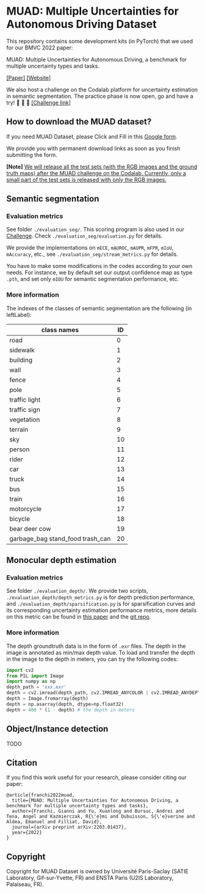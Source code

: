 # MUAD: Multiple Uncertainties for Autonomous Driving Dataset

This repository contains some development kits (in PyTorch) that we used for our BMVC 2022 paper: 

MUAD: Multiple Uncertainties for Autonomous Driving, a benchmark for multiple uncertainty types and tasks.

[[Paper]](https://arxiv.org/abs/2203.01437) [[Website]](https://muad-dataset.github.io/) 

We also host a challenge on the Codalab platform for uncertainty estimation in semantic segmentation. The practice phase is now open, go and have a try! 🚀 🚀 🚀 [[Challenge link]](https://codalab.lisn.upsaclay.fr/competitions/8007)

## How to download the MUAD dataset?

If you need MUAD Dataset, please Click and Fill in this [Google form](https://docs.google.com/forms/d/e/1FAIpQLSfTyCCPoO-MrVWKrp5hqyy4Bp9wZKh2Ww7_0MRnk-uu4Wf1yA/viewform?usp=sf_link).

We provide you with permanent download links as soon as you finish submitting the form.

**[Note]** <u>We will release all the test sets (with the RGB images and the ground truth maps) after the MUAD challenge on the Codalab. Currently, only a small part of the test sets is released with only the RGB images.</u>


## Semantic segmentation

### Evaluation metrics
See folder `./evaluation_seg/`. This scoring program is also used in our [Challenge](https://codalab.lisn.upsaclay.fr/competitions/8007). Check `./evaluation_seg/evaluation.py` for details.

We provide the implementations on `mECE`, `mAUROC`, `mAUPR`, `mFPR`, `mIoU`, `mAccuracy`, etc., see `./evaluation_seg/stream_metrics.py` for details.

You have to make some modifications in the codes according to your own needs. For instance, we by default set our output confidence map as type `.pth`, and set only `mIOU` for semantic segmentation performance, etc.

### More information
The indexes of the classes of semantic segmentation are the following (in leftLabel):

| **class names**                       | **ID** |
|----------------------------------------|---------|
| road                                   | 0       |
| sidewalk                               | 1       |
| building                               | 2       |
| wall                                   | 3       |
| fence                                  | 4       |
| pole                                   | 5       |
| traffic light                          | 6       |
| traffic sign                           | 7       |
| vegetation                             | 8       |
| terrain                                | 9       |
| sky                                    | 10      |
| person                                 | 11      |
| rider                                  | 12      |
| car                                    | 13      |
| truck                                  | 14      |
| bus                                    | 15      |
| train                                  | 16      |
| motorcycle                             | 17      |
| bicycle                                | 18      |
| bear deer cow                          | 19      |
| garbage_bag stand_food trash_can       | 20      |

## Monocular depth estimation

### Evaluation metrics
See folder `./evaluation_depth/`. We provide two scripts, `./evaluation_depth/depth_metrics.py` is for depth prediction performance, and `./evaluation_depth/sparsification.py` is for sparsification curves and its corresponding uncertainty estimation performance metrics, more details on this metric can be found in [this paper](https://openaccess.thecvf.com/content_CVPR_2020/html/Poggi_On_the_Uncertainty_of_Self-Supervised_Monocular_Depth_Estimation_CVPR_2020_paper.html) and the [git repo](https://github.com/mattpoggi/mono-uncertainty).

### More information
The depth groundtruth data is in the form of `.exr` files. The depth in the image is annotated as min/max depth value. To load and transfer the depth in the image to the depth in meters, you can try the following codes:
```python
import cv2
from PIL import Image
import numpy as np
depth_path = 'xxx.exr'
depth = cv2.imread(depth_path, cv2.IMREAD_ANYCOLOR | cv2.IMREAD_ANYDEPTH)
depth = Image.fromarray(depth)
depth = np.asarray(depth, dtype=np.float32)
depth = 400 * (1 - depth) # the depth in meters
```

## Object/Instance detection
TODO

## Citation
If you find this work useful for your research, please consider citing our paper:
```
@article{franchi2022muad,
  title={MUAD: Multiple Uncertainties for Autonomous Driving, a benchmark for multiple uncertainty types and tasks},
  author={Franchi, Gianni and Yu, Xuanlong and Bursuc, Andrei and Tena, Angel and Kazmierczak, R{\'e}mi and Dubuisson, S{\'e}verine and Aldea, Emanuel and Filliat, David},
  journal={arXiv preprint arXiv:2203.01437},
  year={2022}
}
```

## Copyright
Copyright for MUAD Dataset is owned by Université Paris-Saclay (SATIE Laboratory, Gif-sur-Yvette, FR) and ENSTA Paris (U2IS Laboratory, Palaiseau, FR).
